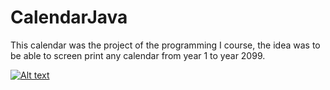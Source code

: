 # CalendarJava

This calendar was the project of the programming I course, the idea was to be able to screen print any calendar from year 1 to year 2099. 


[![Alt text](https://img.youtube.com/vi/zBS4LMoaVfE/0.jpg)](https://youtu.be/zBS4LMoaVfE)
